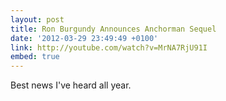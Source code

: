```yaml
---
layout: post
title: Ron Burgundy Announces Anchorman Sequel
date: '2012-03-29 23:49:49 +0100'
link: http://youtube.com/watch?v=MrNA7RjU91I
embed: true
---
```

Best news I've heard all year.
